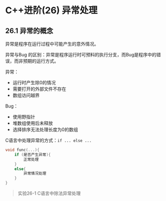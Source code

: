 # C++进阶(26) 异常处理

## 26.1 异常的概念

异常是程序在运行过程中可能产生的意外情况。

异常与Bug 的区别：异常是程序运行时可预料的执行分支，而Bug是程序中的错误，而非预期的运行方式。

异常：

- 运行时产生除0的情况
- 需要打开的外部文件不存在
- 数组访问越界

Bug：

- 使用野指针
- 堆数组使用后未释放
- 选择排序无法处理长度为0的数组

C语言中处理异常的方式：`if ... else ... `

```C
void func(...){
    if (是否产生异常){
        正常处理
    }
    else{
		异常情况处理   
    }
}
```

> 实验26-1 C语言中除法异常处理



